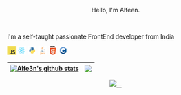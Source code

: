 <p align="center">Hello, I'm Alfeen.</p>

<br />

I'm a self-taught passionate FrontEnd developer from India 


<code><img height="20" alt="javascript" src="https://raw.githubusercontent.com/github/explore/80688e429a7d4ef2fca1e82350fe8e3517d3494d/topics/javascript/javascript.png"></code>
<code><img height="20" alt="react" src="https://raw.githubusercontent.com/github/explore/80688e429a7d4ef2fca1e82350fe8e3517d3494d/topics/react/react.png"></code>
<code><img height="20" alt="python" src="https://raw.githubusercontent.com/github/explore/80688e429a7d4ef2fca1e82350fe8e3517d3494d/topics/python/python.png"></code>
<code><img height="20" alt="java" src="https://raw.githubusercontent.com/github/explore/80688e429a7d4ef2fca1e82350fe8e3517d3494d/topics/java/java.png"></code>
<code><img height="20" alt="html" src="https://raw.githubusercontent.com/github/explore/80688e429a7d4ef2fca1e82350fe8e3517d3494d/topics/html/html.png"></code>
<code><img height="20" alt="c" src="https://raw.githubusercontent.com/github/explore/80688e429a7d4ef2fca1e82350fe8e3517d3494d/topics/c/c.png"></code>

| <a href="https://github.com/Alfe3n/github-readme-stats"><img align="center" src="https://github-readme-stats.vercel.app/api?username=Alfe3n&show_icons=true&include_all_commits=true&theme=buefy&hide_border=true" alt="Alfe3n's github stats" /></a> | <a href="https://github.com/Alfe3n/github-readme-stats"><img align="center" src="https://github-readme-stats.vercel.app/api/top-langs/?username=Alfe3n&layout=compact&theme=buefy&hide_border=true" /></a> |
| ------------- | ------------- |

<p align="center">
  <a href="#">
    <img src="https://streak-stats.demolab.com?user=Alfe3n&theme=nightowl&hide_border=true&border_radius=12" />
  </a>
</p>


